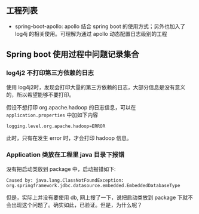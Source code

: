## 工程列表
- spring-boot-apollo: apollo 结合 spring boot 的使用方式；另外也加入了 log4j 的相关使用。可理解为通过 apollo 动态配置日志级别的工程

## Spring boot 使用过程中问题记录集合

### log4j2 不打印第三方依赖的日志

使用 log4j2时，发现会打印大量的第三方依赖的日志，大部分信息是没有意义的，所以希望能够不要打印。

假设不想打印 org.apache.hadoop 的日志信息，可以在 `application.properties` 中加如下内容

```
logging.level.org.apache.hadoop=ERROR
```
此时，只有在发生 error 时，才会打印 hadoop 信息。

### Application 类放在工程里 java 目录下报错

没有把启动类放到 package 中，启动报错如下:

```
Caused by: java.lang.ClassNotFoundException: org.springframework.jdbc.datasource.embedded.EmbeddedDatabaseType
```

但是，实际上并没有要使用 db, 网上搜了一下，说把启动类放到 package 下就不会出现这个问题了。确实如此，已验证。但是，为什么呢？
